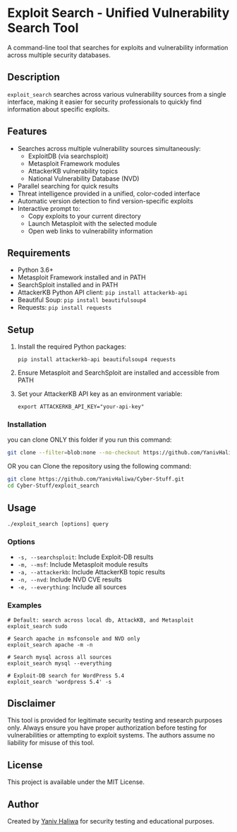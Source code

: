# Exploit Search - Unified Vulnerability Search Tool

A command-line tool that searches for exploits and vulnerability information across multiple security databases.

## Description

`exploit_search` searches across various vulnerability sources from a single interface, making it easier for security professionals to quickly find information about specific exploits.

## Features

- Searches across multiple vulnerability sources simultaneously:
  - ExploitDB (via searchsploit)
  - Metasploit Framework modules
  - AttackerKB vulnerability topics
  - National Vulnerability Database (NVD)
- Parallel searching for quick results
- Threat intelligence provided in a unified, color-coded interface
- Automatic version detection to find version-specific exploits
- Interactive prompt to:
  - Copy exploits to your current directory
  - Launch Metasploit with the selected module
  - Open web links to vulnerability information

## Requirements

- Python 3.6+
- Metasploit Framework installed and in PATH
- SearchSploit installed and in PATH
- AttackerKB Python API client: `pip install attackerkb-api`
- Beautiful Soup: `pip install beautifulsoup4`
- Requests: `pip install requests`

## Setup

1. Install the required Python packages:
   ```
   pip install attackerkb-api beautifulsoup4 requests
   ```

2. Ensure Metasploit and SearchSploit are installed and accessible from PATH

3. Set your AttackerKB API key as an environment variable:
   ```
   export ATTACKERKB_API_KEY="your-api-key"
   ```


### Installation

you can clone ONLY this folder if you run this command: 

```bash
git clone --filter=blob:none --no-checkout https://github.com/YanivHaliwa/Cyber-Stuff.git && cd Cyber-Stuff && git sparse-checkout init --cone && git sparse-checkout set exploit_search  && git checkout
```

OR you can Clone the repository using the following command:

```bash
git clone https://github.com/YanivHaliwa/Cyber-Stuff.git
cd Cyber-Stuff/exploit_search
```

## Usage

```
./exploit_search [options] query
```

### Options

- `-s, --searchsploit`: Include Exploit-DB results
- `-m, --msf`: Include Metasploit module results
- `-a, --attackerkb`: Include AttackerKB topic results
- `-n, --nvd`: Include NVD CVE results
- `-e, --everything`: Include all sources

### Examples

```
# Default: search across local db, AttackKB, and Metasploit
exploit_search sudo

# Search apache in msfconsole and NVD only
exploit_search apache -m -n

# Search mysql across all sources
exploit_search mysql --everything

# Exploit-DB search for WordPress 5.4
exploit_search 'wordpress 5.4' -s
```

## Disclaimer

This tool is provided for legitimate security testing and research purposes only. Always ensure you have proper authorization before testing for vulnerabilities or attempting to exploit systems. The authors assume no liability for misuse of this tool.

## License

This project is available under the MIT License.

## Author

Created by [Yaniv Haliwa](https://github.com/YanivHaliwa) for security testing and educational purposes.